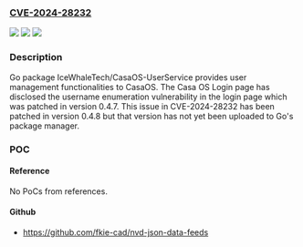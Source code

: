 ### [CVE-2024-28232](https://cve.mitre.org/cgi-bin/cvename.cgi?name=CVE-2024-28232)
![](https://img.shields.io/static/v1?label=Product&message=CasaOS-UserService&color=blue)
![](https://img.shields.io/static/v1?label=Version&message=%3D%20%3D%200.4.7%20&color=brighgreen)
![](https://img.shields.io/static/v1?label=Vulnerability&message=CWE-204%3A%20Observable%20Response%20Discrepancy&color=brighgreen)

### Description

Go package IceWhaleTech/CasaOS-UserService provides user management functionalities to CasaOS. The Casa OS Login page has disclosed the username enumeration vulnerability in the login page which was patched in version 0.4.7. This issue in CVE-2024-28232 has been patched in version 0.4.8 but that version has not yet been uploaded to Go's package manager.

### POC

#### Reference
No PoCs from references.

#### Github
- https://github.com/fkie-cad/nvd-json-data-feeds

